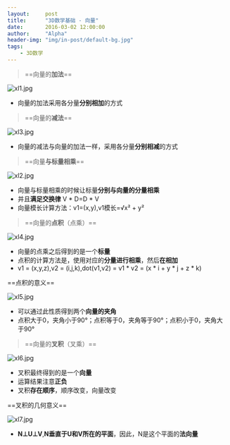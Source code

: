 ```yaml
---
layout:     post
title:      "3D数学基础 - 向量"
date:       2016-03-02 12:00:00
author:     "Alpha"
header-img: "img/in-post/default-bg.jpg"
tags:
    - 3D数学
---
```


>==向量的**加法**==

![xl1.jpg](http://storage1.imgchr.com/images/xl1.jpg)

  * 向量的加法采用各分量**分别相加**的方式

>==向量的**减法**==

![xl3.jpg](http://storage1.imgchr.com/images/xl3.jpg)

  * 向量的减法与向量的加法一样，采用各分量**分别相减**的方式

>==向量**与标量相乘**==

![xl2.jpg](http://storage1.imgchr.com/images/xl2.jpg)

* 向量与标量相乘的时候让标量**分别与向量的分量相乘**
* 并且**满足交换律** V * D=D * V
* 向量模长计算方法：v1=(x,y),v1模长=√x² + y²

>==向量的**点积**（点乘）==

![xl4.jpg](http://storage1.imgchr.com/images/xl4.jpg)

* 向量的点乘之后得到的是一个**标量**
* 点积的计算方法是，使用对应的**分量进行相乘**，然后**在相加**
* v1 = (x,y,z),v2 = (i,j,k),dot(v1,v2) = v1 * v2 = (x * i + y * j + z * k)

==点积的意义==

![xl5.jpg](http://storage1.imgchr.com/images/xl5.jpg)

* 可以通过此性质得到两个**向量的夹角**
* 点积大于0，夹角小于90°；点积等于0，夹角等于90°；点积小于0，夹角大于90°

>==向量的**叉积**（叉乘）==

![xl6.jpg](http://storage1.imgchr.com/images/xl6.jpg)

* 叉积最终得到的是一个**向量**
* 运算结果注意**正负**
* 叉积**存在顺序**，顺序改变，向量改变

==叉积的几何意义==

![xl7.jpg](http://storage1.imgchr.com/images/xl7.jpg)

* **N⊥U⊥V**,**N垂直于U和V所在的平面**，因此，N是这个平面的**法向量**



